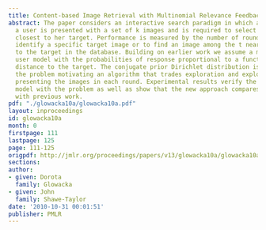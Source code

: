 ```yaml
---
title: Content-based Image Retrieval with Multinomial Relevance Feedback
abstract: The paper considers an interactive search paradigm in which at each round
  a user is presented with a set of k images and is required to select one that is
  closest to her target. Performance is measured by the number of rounds needed to
  identify a specific target image or to find an image among the t nearest neighbours
  to the target in the database. Building on earlier work we assume a multinomial
  user model with the probabilities of response proportional to a function of the
  distance to the target. The conjugate prior Dirichlet distribution is used to model
  the problem motivating an algorithm that trades exploration and exploitation in
  presenting the images in each round. Experimental results verify the fit of the
  model with the problem as well as show that the new approach compares favourably
  with previous work.
pdf: "./glowacka10a/glowacka10a.pdf"
layout: inproceedings
id: glowacka10a
month: 0
firstpage: 111
lastpage: 125
page: 111-125
origpdf: http://jmlr.org/proceedings/papers/v13/glowacka10a/glowacka10a.pdf
sections: 
author:
- given: Dorota
  family: Glowacka
- given: John
  family: Shawe-Taylor
date: '2010-10-31 00:01:51'
publisher: PMLR
---
```


